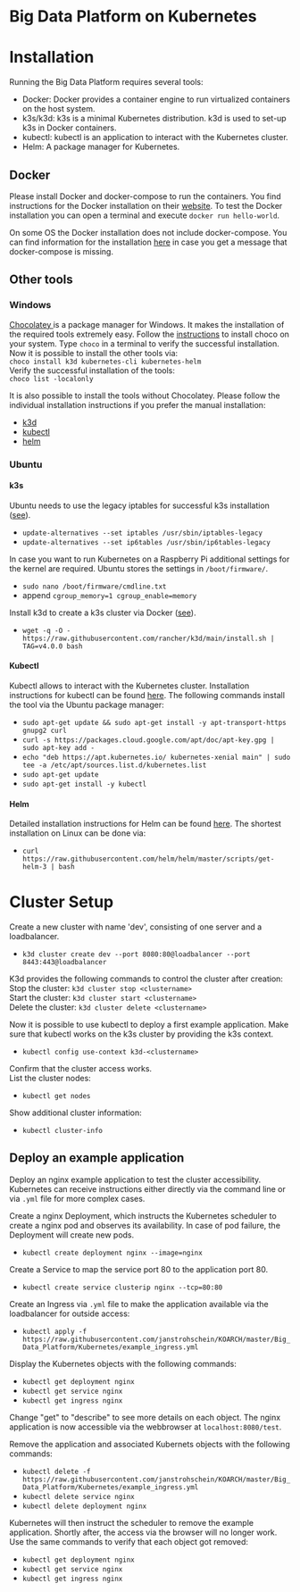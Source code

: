 # Big Data Platform on Kubernetes


# Installation
Running the Big Data Platform requires several tools:
- Docker: Docker provides a container engine to run virtualized containers on the host system.
- k3s/k3d: k3s is a minimal Kubernetes distribution. k3d is used to set-up k3s in Docker containers.
- kubectl: kubectl is an application to interact with the Kubernetes cluster.
- Helm: A package manager for Kubernetes. 

## Docker
Please install Docker and docker-compose to run the containers.
You find instructions for the Docker installation on their [website](https://docs.docker.com/get-docker/). 
To test the Docker installation you can open a terminal and execute `docker run hello-world`.

On some OS the Docker installation does not include docker-compose. You can find information for the installation [here](https://docs.docker.com/compose/install/)  in case you get a message that docker-compose is missing.

## Other tools

### Windows
[ Chocolatey ](https://chocolatey.org/) is a package manager for Windows.
It makes the installation of the required tools extremely easy.
Follow the [instructions](https://chocolatey.org/install) to install choco on your system.
Type `choco` in a terminal to verify the successful installation.
Now it is possible to install the other tools via:  
`choco install k3d kubernetes-cli kubernetes-helm`  
Verify the successful installation of the tools:  
`choco list -localonly`

It is also possible to install the tools without Chocolatey. Please follow the individual installation instructions if you prefer the manual installation:
- [k3d](https://github.com/rancher/k3d#get)
- [kubectl](https://kubernetes.io/de/docs/tasks/tools/install-kubectl/)
- [helm](https://helm.sh/docs/intro/install/)

### Ubuntu

#### k3s
Ubuntu needs to use the legacy iptables for successful k3s installation ([see](https://wiki.debian.org/nftables#Current_status)).
- `update-alternatives --set iptables /usr/sbin/iptables-legacy`
- `update-alternatives --set ip6tables /usr/sbin/ip6tables-legacy`

In case you want to run Kubernetes on a Raspberry Pi additional settings for the kernel are required.
Ubuntu stores the settings in `/boot/firmware/`.
- `sudo nano /boot/firmware/cmdline.txt`
- append `cgroup_memory=1 cgroup_enable=memory`

Install k3d to create a k3s cluster via Docker ([see](https://github.com/rancher/k3d#get)).  
- `wget -q -O - https://raw.githubusercontent.com/rancher/k3d/main/install.sh | TAG=v4.0.0 bash`  

#### Kubectl
Kubectl allows to interact with the Kubernetes cluster.
Installation instructions for kubectl can be found [here](https://kubernetes.io/docs/tasks/tools/install-kubectl/).
The following commands install the tool via the Ubuntu package manager: 
- `sudo apt-get update && sudo apt-get install -y apt-transport-https gnupg2 curl`
- `curl -s https://packages.cloud.google.com/apt/doc/apt-key.gpg | sudo apt-key add -`
- `echo "deb https://apt.kubernetes.io/ kubernetes-xenial main" | sudo tee -a /etc/apt/sources.list.d/kubernetes.list`
- `sudo apt-get update`
- `sudo apt-get install -y kubectl`

#### Helm
Detailed installation instructions for Helm can be found [here](https://helm.sh/docs/intro/install/).
The shortest installation on Linux can be done via:
- `curl https://raw.githubusercontent.com/helm/helm/master/scripts/get-helm-3 | bash`

# Cluster Setup

Create a new cluster with name 'dev', consisting of one server and a loadbalancer.
- `k3d cluster create dev --port 8080:80@loadbalancer --port 8443:443@loadbalancer`

K3d provides the following commands to control the cluster after creation:  
Stop the cluster: `k3d cluster stop <clustername>`  
Start the cluster: `k3d cluster start <clustername>`  
Delete the cluster: `k3d cluster delete <clustername>`

Now it is possible to use kubectl to deploy a first example application.
Make sure that kubectl works on the k3s cluster by providing the k3s context.
- `kubectl config use-context k3d-<clustername>`

Confirm that the cluster access works.  
List the cluster nodes:
- `kubectl get nodes`

Show additional cluster information:
- `kubectl cluster-info`

## Deploy an example application
Deploy an nginx example application to test the cluster accessibility.
Kubernetes can receive instructions either directly via the command line or via `.yml` file for more complex cases.  

Create a nginx Deployment, which instructs the Kubernetes scheduler to create a nginx pod and observes its availability. 
In case of pod failure, the Deployment will create new pods.  
- `kubectl create deployment nginx --image=nginx`  

Create a Service to map the service port 80 to the application port 80.  
- `kubectl create service clusterip nginx --tcp=80:80`  

Create an Ingress via `.yml` file to make the application available via the loadbalancer for outside access:  
- `kubectl apply -f https://raw.githubusercontent.com/janstrohschein/KOARCH/master/Big_Data_Platform/Kubernetes/example_ingress.yml`

Display the Kubernetes objects with the following commands:
- `kubectl get deployment nginx`
- `kubectl get service nginx`
- `kubectl get ingress nginx`

Change "get" to "describe" to see more details on each object.
The nginx application is now accessible via the webbrowser at `localhost:8080/test`.

Remove the application and associated Kubernets objects with the following commands:
- `kubectl delete -f https://raw.githubusercontent.com/janstrohschein/KOARCH/master/Big_Data_Platform/Kubernetes/example_ingress.yml`
- `kubectl delete service nginx`
- `kubectl delete deployment nginx`

Kubernetes will then instruct the scheduler to remove the example application.
Shortly after, the access via the browser will no longer work. 
Use the same commands to verify that each object got removed:
- `kubectl get deployment nginx`
- `kubectl get service nginx`
- `kubectl get ingress nginx`

